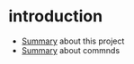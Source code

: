 # introduction
- [Summary](./md/summary.md) about this project
- [Summary](./md/commands.md) about commnds